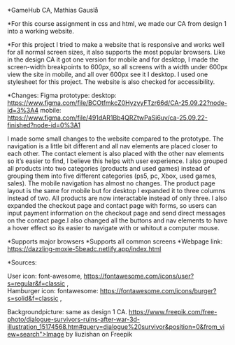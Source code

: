 *GameHub CA, Mathias Gauslå

*For this course assignment in css and html, we made our CA from design 1 into a working website.

*For this project I tried to make a website that is responsive and works well for all normal screen sizes, it also supports the most popular browsers. Like in the design CA it got one version for mobile and for desktop, I made the screen-width breakpoints to 600px, so all screens with a width under 600px view the site in mobile, and all over 600px see it I desktop.  I used one stylesheet for this project. The website is also checked for accessibility.


*Changes: 
Figma prototype: 
desktop: https://www.figma.com/file/BCOtfmkcZ0HyzyyFTzr66d/CA-25.09.22?node-id=3%3A4
mobile: https://www.figma.com/file/491dAR1Bb4QRZtwPaSi6uv/ca-25.09.22-finished?node-id=0%3A1

I made some small changes to the website compared to the prototype. The navigation is a little bit different and all nav elements are placed closer to each other. The contact element is also placed with the other nav elements so it’s easier to find, I believe this helps with user experience. I also grouped all products into two categories (products and used games) instead of grouping them into five different categories (ps5, pc, Xbox, used games, sales). The mobile navigation has almost no changes. The product page layout is the same for mobile but for desktop I expanded it to three columns instead of two. All products are now interactable instead of only three. I also expanded the checkout page and contact page with forms, so users can input payment information on the checkout page and send direct messages on the contact page.I also changed all the buttons and nav elements to have a hover effect so its easier to navigate with or whitout a computer mouse. 

*Supports major browsers
*Supports all common screens
*Webpage link: https://dazzling-moxie-5beadc.netlify.app/index.html


*Sources:

User icon: font-awesome,     https://fontawesome.com/icons/user?s=regular&f=classic    , <i class="fa-regular fa-user"></i>  
Hamburger icon: fontawesome: https://fontawesome.com/icons/burger?s=solid&f=classic , <i class="fa-solid fa-burger"></i>

Backgroundpicture: same as design 1 CA. 
https://www.freepik.com/free-photo/dialogue-survivors-ruins-after-war-3d-illustration_15174568.htm#query=dialogue%20survivor&position=0&from_view=search">Image by liuzishan</a> on Freepik
